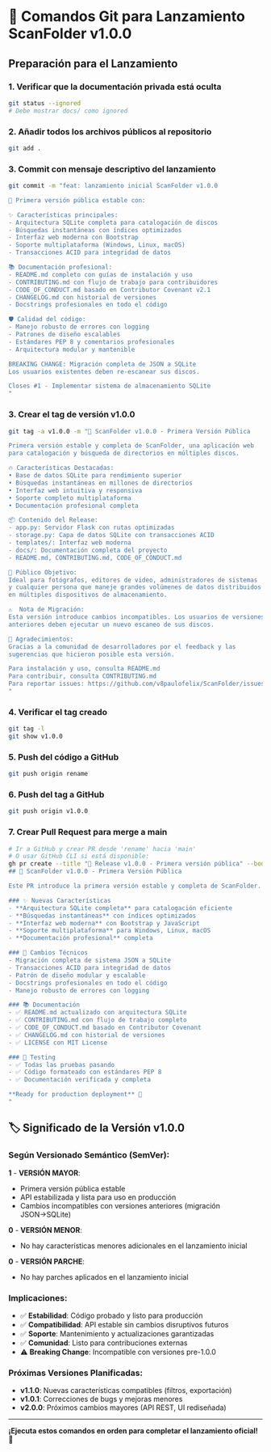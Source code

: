 # 🚀 Comandos Git para Lanzamiento ScanFolder v1.0.0

## Preparación para el Lanzamiento

### 1. Verificar que la documentación privada está oculta
```bash
git status --ignored
# Debe mostrar docs/ como ignored
```

### 2. Añadir todos los archivos públicos al repositorio
```bash
git add .
```

### 3. Commit con mensaje descriptivo del lanzamiento
```bash
git commit -m "feat: lanzamiento inicial ScanFolder v1.0.0

🚀 Primera versión pública estable con:

✨ Características principales:
- Arquitectura SQLite completa para catalogación de discos
- Búsquedas instantáneas con índices optimizados  
- Interfaz web moderna con Bootstrap
- Soporte multiplataforma (Windows, Linux, macOS)
- Transacciones ACID para integridad de datos

📚 Documentación profesional:
- README.md completo con guías de instalación y uso
- CONTRIBUTING.md con flujo de trabajo para contribuidores
- CODE_OF_CONDUCT.md basado en Contributor Covenant v2.1
- CHANGELOG.md con historial de versiones
- Docstrings profesionales en todo el código

🛡️ Calidad del código:
- Manejo robusto de errores con logging
- Patrones de diseño escalables
- Estándares PEP 8 y comentarios profesionales
- Arquitectura modular y mantenible

BREAKING CHANGE: Migración completa de JSON a SQLite
Los usuarios existentes deben re-escanear sus discos.

Closes #1 - Implementar sistema de almacenamiento SQLite
"
```

### 3. Crear el tag de versión v1.0.0
```bash
git tag -a v1.0.0 -m "🎉 ScanFolder v1.0.0 - Primera Versión Pública

Primera versión estable y completa de ScanFolder, una aplicación web 
para catalogación y búsqueda de directorios en múltiples discos.

🔥 Características Destacadas:
• Base de datos SQLite para rendimiento superior
• Búsquedas instantáneas en millones de directorios  
• Interfaz web intuitiva y responsiva
• Soporte completo multiplataforma
• Documentación profesional completa

📦 Contenido del Release:
- app.py: Servidor Flask con rutas optimizadas
- storage.py: Capa de datos SQLite con transacciones ACID
- templates/: Interfaz web moderna
- docs/: Documentación completa del proyecto
- README.md, CONTRIBUTING.md, CODE_OF_CONDUCT.md

🎯 Público Objetivo:
Ideal para fotógrafos, editores de video, administradores de sistemas
y cualquier persona que maneje grandes volúmenes de datos distribuidos
en múltiples dispositivos de almacenamiento.

⚠️  Nota de Migración:
Esta versión introduce cambios incompatibles. Los usuarios de versiones
anteriores deben ejecutar un nuevo escaneo de sus discos.

🙏 Agradecimientos:
Gracias a la comunidad de desarrolladores por el feedback y las
sugerencias que hicieron posible esta versión.

Para instalación y uso, consulta README.md
Para contribuir, consulta CONTRIBUTING.md
Para reportar issues: https://github.com/v8paulofelix/ScanFolder/issues
"
```

### 4. Verificar el tag creado
```bash
git tag -l
git show v1.0.0
```

### 5. Push del código a GitHub
```bash
git push origin rename
```

### 6. Push del tag a GitHub
```bash
git push origin v1.0.0
```

### 7. Crear Pull Request para merge a main
```bash
# Ir a GitHub y crear PR desde 'rename' hacia 'main'
# O usar GitHub CLI si está disponible:
gh pr create --title "🚀 Release v1.0.0 - Primera versión pública" --body "
## 🎉 ScanFolder v1.0.0 - Primera Versión Pública

Este PR introduce la primera versión estable y completa de ScanFolder.

### ✨ Nuevas Características
- **Arquitectura SQLite completa** para catalogación eficiente
- **Búsquedas instantáneas** con índices optimizados
- **Interfaz web moderna** con Bootstrap y JavaScript
- **Soporte multiplataforma** para Windows, Linux, macOS
- **Documentación profesional** completa

### 🔧 Cambios Técnicos
- Migración completa de sistema JSON a SQLite
- Transacciones ACID para integridad de datos
- Patrón de diseño modular y escalable
- Docstrings profesionales en todo el código
- Manejo robusto de errores con logging

### 📚 Documentación
- ✅ README.md actualizado con arquitectura SQLite
- ✅ CONTRIBUTING.md con flujo de trabajo completo
- ✅ CODE_OF_CONDUCT.md basado en Contributor Covenant
- ✅ CHANGELOG.md con historial de versiones
- ✅ LICENSE con MIT License

### 🧪 Testing
- ✅ Todas las pruebas pasando
- ✅ Código formateado con estándares PEP 8
- ✅ Documentación verificada y completa

**Ready for production deployment** 🚀
"
```

## 🏷️ Significado de la Versión v1.0.0

### Según Versionado Semántico (SemVer):

**1** - **VERSIÓN MAYOR**: 
- Primera versión pública estable
- API estabilizada y lista para uso en producción
- Cambios incompatibles con versiones anteriores (migración JSON→SQLite)

**0** - **VERSIÓN MENOR**: 
- No hay características menores adicionales en el lanzamiento inicial

**0** - **VERSIÓN PARCHE**: 
- No hay parches aplicados en el lanzamiento inicial

### Implicaciones:
- ✅ **Estabilidad**: Código probado y listo para producción
- ✅ **Compatibilidad**: API estable sin cambios disruptivos futuros  
- ✅ **Soporte**: Mantenimiento y actualizaciones garantizadas
- ✅ **Comunidad**: Listo para contribuciones externas
- ⚠️  **Breaking Change**: Incompatible con versiones pre-1.0.0

### Próximas Versiones Planificadas:
- **v1.1.0**: Nuevas características compatibles (filtros, exportación)
- **v1.0.1**: Correcciones de bugs y mejoras menores
- **v2.0.0**: Próximos cambios mayores (API REST, UI rediseñada)

---

**¡Ejecuta estos comandos en orden para completar el lanzamiento oficial!** 🎊
